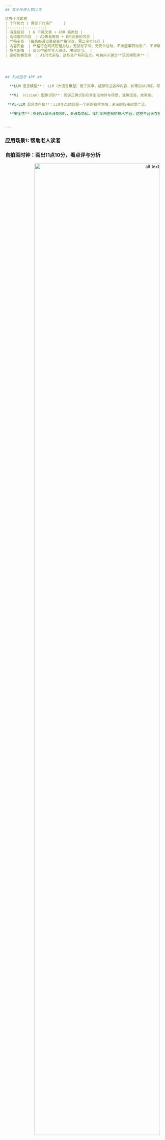 ```yaml
---
## 黄手环进入第11年 

过去十年累积
| 十年努力 | 保留下的资产     |
|-------|---------|
| 海量级别  | 6 千篇文章 + 400 篇原创 |
| 高纯度的内容  | AD患者教育 + E司友善的内容 |
| 严格审查  |每篇都通过基金会严格审查，需二审才刊行 |
| 内容安全  | 严格符合网络管理办法，无禁忌字词、无商业活动、不涉医事药物推广、不涉敏感话题、不推荐营养补充、不出现品牌 |
| 符合国情  | 适合中国老年人阅读，用词恰当。 |
| 良好的模型库  | AI时代来临，这些资产特别宝贵。可被用于建立**语言模型库** |




## 热点提示 APP ##
 
  **LLM 语言模型**： LLM（大语言模型）善于叙事，能够陈述各种内容，如果加以训练，可以陈述专项内容（被称为专家LLM）。
  
  **Vi （vision）图像识别**：能够正确识别众多生活物件与场景，准确度高，效率快。
  
 **Vi-LLM 混合体科技**：LLM与Vi结合是一个新的技术领域，未来的应用前景广泛。
  
  **安全性**：处理Vi就会涉及照片，会涉及隐私。我们采用正规的技术平台，这些平台会在处理时去图像化，后台看不到用户的照片，我们也不保存用户记录。（演示后台） 

 
---
```

### 应用场景1: 帮助老人读者

### 自拍画时钟：画出11点10分，看点评与分析
<div style="text-align: right;">
  <img src="img/response1a.png" alt="alt text" style="width: 90%;">
  <img src="img/response1.png" alt="alt text" style="width: 60%;">
</div>

----

### 自拍处方单：用药时要避免哪些食物？
<div style="text-align: right;">
    <img src="img/response1c.png" alt="alt text" style="width: 90%;">
  <img src="img/response1b.png" alt="alt text" style="width: 60%;">
</div>

----

### 自拍餐盘：理解它们的健康影响
<div style="text-align: right;">
    <img src="img/response2d.png" alt="alt text" style="width: 90%;">
  <img src="img/response2.png" alt="alt text" style="width: 60%;">
</div>

----

### 自拍冰箱：给你建议，帮助烹饪出美美的佳肴
<div style="text-align: right;">
  <img src="img/response2c.png" alt="alt text" style="width: 90%;">
  <img src="img/response2b.png" alt="alt text" style="width: 60%;">
</div>

----

### 自拍户外健身区：今天适合什么锻炼，给你建议
<div style="text-align: right;">
    <img src="img/response3c.png" alt="alt text" style="width: 90%;">
  <img src="img/response3.png" alt="alt text" style="width: 60%;">
</div>

----

### 自拍厨房：检视常见的安全隐患
<div style="text-align: right;">
  <img src="img/response4.jpg" alt="alt text" style="width: 90%;">
  <img src="img/response4.png" alt="alt text" style="width: 60%;">
</div>

----

---
## 应用场景2: 节日活动推广（黄手环公益）

### 母亲节：摄像机（主题与形式待设计）
<div style="text-align: right;">
  <img src="img/response-mother.png" alt="alt text" style="width: 90%;">
</div>

----
### 重阳节：摄像机（主题与形式待设计）
<div style="text-align: right;">
  <img src="img/response-elderly.png" alt="alt text" style="width: 90%;">
</div>


---
## 应用场景3: 帮助医生

### （医生）自照海报墙：让自拍更有趣
<div style="text-align: right;">
      <img src="img/response5c.png" alt="alt text" style="width: 90%;">
</div>
人人爱欢自拍。如果导入LLM，自拍过程会更有趣。我们的做法：

'''
1. 评语照片中人物（表情、姿态、与气色）

2. 陈述品牌形象
  
3. 结合人物与品牌，做一个趣味陈述
'''

利用科技，能让让用户更加享受自拍的乐趣。

----

### 病历文本生成器（MCI）：临床任务繁忙，让摄像头来帮忙...

  <img src="img/response7.png" alt="alt text" style="width: 90%;">

拍照纸张或屏幕，生成范文。

'''
参考源：如何写
https://m.medsci.cn/article/show_article.do?id=466021388226
'''

这是一个范例手稿
<div style="text-align: right;">
  <img src="note.jpg" alt="alt text" style="width: 90%;">
</div>
----

实际生成

### 生成病历范文 ###

样本范例（RAG+LLM生成）：	[病历3文本.md](病历3文本.md)

---

## 应用场景图示 ##
<img src="img/scenario.svg" alt="alt text" style="width: 90%;">

----

## A）用户体验：热点模拟 ##

热点模拟显示：用户会积极参与自拍上传

<img src="img/screenHeatMap2.png" alt="alt text" style="width:95%;">

（自拍墙，经济实惠，内外兼修）

放在卫材大厅前部署：上线前，可以进行前部署，可以收集同事们的评语。

## B）医生用AI写病历：已经普遍（不是违规行为！） ##

<div style="text-align: right;">
  <img src="img/image-1.png" alt="alt text" style="width: 90%;">
</div>

---
### 我司的工作流程：

- **文章筛选与原创：** 精选相关文章。我司有医学编辑能力。

- **开发基底平台：** 
  
        我司将开发基于Python + FastAPI服务器和Next NodeJS
        前端服务器的基底平台，同时使用Vectorstore数据库服务。

- **每篇文章进行3项工程开发：** 
  
      - 1）训练个性化ML模型：将文章及辅助材料，结合图片库（如COCO）
      - 以训练ML模型。该模型只识别图像，不答复提问。
      
      - 2）开发摄像机prompt程序：询问ML模型的指令叫prompt，
      -  我司开发摄像机prompt。该prompt的作用流程：
      -  a)手机拍照，
      -  b）收到回复，
      -  c）深化知识（Lecanemab的知识库）
      
      - 3）植入微信文章：将上述prompt程序植入
      - 微信的推文中。
  
- **预计开发 N 篇文章：（重点活动：母亲节，重阳节）**
    
        文章内容包含，药物治疗结合生活干预、脑与AB淀粉蛋白、
        预防与健康老龄化等主题。
        
----
** **  
## 3. 项目资源

我们的方案具有以下优势：

- **匹配与实践：** 基于ML技术的个性化匹配，使读者能够将科学知识与实际生活相结合，提高阅读体验和参与度。
- **ML技术：** 利用机器学习和图像识别技术，为用户提供智能化、便捷的交互方式，提升用户体验。
- **可用于事件营销：**  可以按照场景（如发布大会）或是时间（母亲节）而设定拍照的场景，增加应用空间。
- **内容能力：**  我司具有医学编辑资源，累计400篇关于AD与预防的原创文章，熟悉客户产品、竞品、FDA与客户的市场策略。能够为客户定制各类的信息支持。
- **工程资源：** 我司接近ML（机器学习）程序人员社区，熟悉开发资源，能够开发复杂ML项目。
- **依法依归：** 我司为基金会提供服务达十年以上，严守纪律，依法依规，重视数据安全与用户隐私，长期可靠。


** **

## 4. 2024年目标与【健康中国】

以上为商业方案的基本内容，希望能解决当前普遍问题，帮助实现上述的大目标。未来我们也提出英文PPT，分享经验。

---
---

## 附件：【黄手环行动】服务费用（历年金额）

| Year  | RMB     |
|-------|---------|
| 2021  | 409,890 |
| 2022  | 360,000 |
| 2023* | 350,000 |
| 2024  | 397,360 |

(* 分成2个合同）
